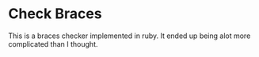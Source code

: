 # Check Braces

This is a braces checker implemented in ruby. It ended up being alot more complicated than I thought.
